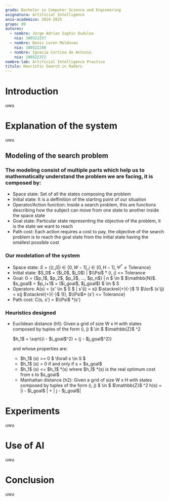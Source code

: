 ```yaml
---
grado: Bachelor in Computer Science and Engineering
asignatura: Artificial Intelligence
anio-academico: 2024-2025
grupo: 89
autores:
  - nombre: Jorge Adrian Saghin Dudulea
    nia: 100522257
  - nombre: Denis Loren Moldovan
    nia: 100522240
  - nombre: Ignacio Cortina de Antonio
    nia: 100522372
nombre-lab: Artificial Intelligence Practice
titulo: Heuristic Search in Radars
---
```


# Introduction

uwu

# Explanation of the system

uwu

## Modeling of the search problem

### The modeling consist of multiple parts which help us to mathematically understand the problem we are facing, it is composed by:
- Space state: Set of all the states composing the problem
- Initial state: It is a deffinition of the starting point of our situation
- Operator/Action function: Inside a search problem, this are functions describing how the subject can move from one state to another inside the space state
- Goal state: Particular state representing the objective of the problem, it is the state we want to reach
- Path cost: Each action requires a cost to pay, the objective of the search problem is to reach the goal state from the initial state having the smallest possible cost

### Our modelation of the system

- Space state: $S = \{(i,j) | i \in [0, W-1], j \in [0, H-1], \Psi^* \le \text{Tolerance}\}$
- Initial state: \$S_0\$ = (\$i_0\$, \$j_0\$) | $\\Psi$ *  (i, j) <= Tolerance
- Goal: G = {\$p_1\$, \$p_2\$, \$p_3\$, ..., \$p_n\$} | n \$ \in \$ \$\mathbb{N}\$. \$s_goal\$ = \$p_i+1\$ = (\$i_goal\$, \$j_goal\$) \$ \in \$ S
- Operators: A(s) = {s' \in \$ S \$ | s'(i) = s(i \$\stackrel{+}{-}\$ 1) \$\lor\$ (s'(j) = s(j \$\stackrel{+}{-}\$ 1)), $\\Psi$* (s') <= Tolerance}
- Path cost: C(s, s') = $\\Psi$ *(s')

### Heuristics designed

- Euclidean distance (h1):
  Given a grid of size W x H with states composed by tuples of the form (i, j) \$ \in \$ \$\mathbb{Z}\$ ^2

  \$h_1\$ = \sqrt{(i - \$i_goal\$^2) + (j - \$j_goal\$^2)}

  and whose properties are:
    - \$h_1\$ (s) >= 0 \$ \forall s \in S \$
    - \$h_1\$ (s) = 0 if and only if s = \$s_goal\$
    - \$h_1\$ (s) <= \$h_1\$ *(s) where \$h_1\$ *(s) is the real optimum cost from s to \$s_goal\$
  - Manhattan distance (h2):
    Given a grid of size W x H with states composed by tuples of the form (i, j) \$ \in \$ \$\mathbb{Z}\$ ^2
    h(s) = |i - $i_goal\$ | + | j - $j_goal\$|

# Experiments

uwu

# Use of AI

uwu

# Conclusion

uwu

